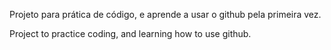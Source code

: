 Projeto para prática de código, e aprende a usar o github pela primeira vez.

Project to practice coding, and learning how to use github.

